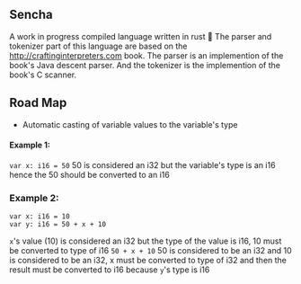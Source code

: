 ## Sencha

A work in progress compiled language written in rust 🦞
The parser and tokenizer part of this language are based on the http://craftinginterpreters.com book. The parser is an implemention of the book's Java descent parser. And the tokenizer is the implemention of the book's C scanner.

## Road Map
- Automatic casting of variable values to the variable's type
#### Example 1:
`var x: i16 = 50`
50 is considered an i32 but the variable's type is an i16 hence the 50 should be converted to an i16

### Example 2:
```
var x: i16 = 10
var y: i16 = 50 + x + 10
```

`x`'s value (10) is considered an i32 but the type of the value is i16, 10 must be converted to type of i16
`50 + x + 10` 50 is considered to be an i32 and 10 is considered to be an i32, x must be converted to type of i32 and then the result must be converted to i16 because `y`'s type is i16
